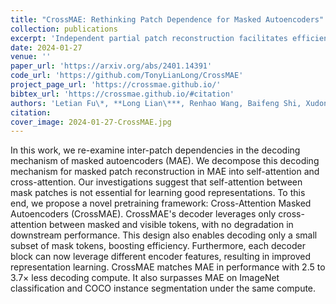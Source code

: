 ```yaml
---
title: "CrossMAE: Rethinking Patch Dependence for Masked Autoencoders"
collection: publications
excerpt: 'Independent partial patch reconstruction facilitates efficient representation learning.'
date: 2024-01-27
venue: ''
paper_url: 'https://arxiv.org/abs/2401.14391'
code_url: 'https://github.com/TonyLianLong/CrossMAE'
project_page_url: 'https://crossmae.github.io/'
bibtex_url: 'https://crossmae.github.io/#citation'
authors: 'Letian Fu\*, **Long Lian\***, Renhao Wang, Baifeng Shi, Xudong Wang, Adam Yala†, Trevor Darrell†, Alexei A. Efros†, Ken Goldberg†'
citation:
cover_image: 2024-01-27-CrossMAE.jpg
---
```

In this work, we re-examine inter-patch dependencies in the decoding mechanism of masked autoencoders (MAE). We decompose this decoding mechanism for masked patch reconstruction in MAE into self-attention and cross-attention. Our investigations suggest that self-attention between mask patches is not essential for learning good representations. To this end, we propose a novel pretraining framework: Cross-Attention Masked Autoencoders (CrossMAE). CrossMAE's decoder leverages only cross-attention between masked and visible tokens, with no degradation in downstream performance. This design also enables decoding only a small subset of mask tokens, boosting efficiency. Furthermore, each decoder block can now leverage different encoder features, resulting in improved representation learning. CrossMAE matches MAE in performance with 2.5 to 3.7× less decoding compute. It also surpasses MAE on ImageNet classification and COCO instance segmentation under the same compute.
